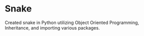 # Snake
Created snake in Python utilizing Object Oriented Programming, Inheritance, and importing various packages. 
